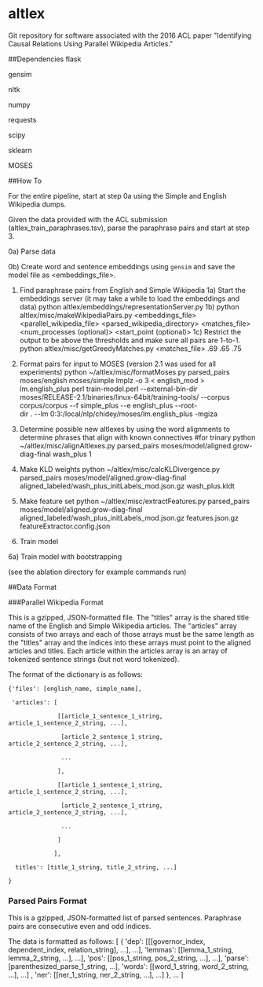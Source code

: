 # altlex

Git repository for software associated with the 2016 ACL paper "Identifying Causal Relations Using Parallel Wikipedia Articles."

##Dependencies
flask

gensim

nltk

numpy

requests

scipy

sklearn

MOSES

##How To

For the entire pipeline, start at step 0a using the Simple and English Wikipedia dumps.

Given the data provided with the ACL submission (altlex_train_paraphrases.tsv), parse the paraphrase pairs and start at step 3.

0a) Parse data 

0b) Create word and sentence embeddings using ```gensim``` and save the model file as <embeddings_file>.

1) Find paraphrase pairs from English and Simple Wikipedia 
  1a) Start the embeddings server (it may take a while to load the embeddings and data)
      python altlex/embeddings/representationServer.py
  1b) 
      python altlex/misc/makeWikipediaPairs.py <embeddings_file> <parallel_wikipedia_file> <parsed_wikipedia_directory> <matches_file> <num_processes (optional)> <start_point (optional)>
  1c) Restrict the output to be above the thresholds and make sure all pairs are 1-to-1.
      python altlex/misc/getGreedyMatches.py <matches_file> .69 .65 .75 

2) Format pairs for input to MOSES (version 2.1 was used for all experiments)
python ~/altlex/misc/formatMoses.py parsed_pairs moses/english moses/simple
lmplz -o 3 < english_mod > lm.english_plus
perl train-model.perl --external-bin-dir moses/RELEASE-2.1/binaries/linux-64bit/training-tools/ --corpus corpus/corpus --f simple_plus --e english_plus --root-\
dir . --lm 0:3:/local/nlp/chidey/moses/lm.english_plus -mgiza

3) Determine possible new altlexes by using the word alignments to determine phrases that align with known connectives
#for trinary
python ~/altlex/misc/alignAltlexes.py parsed_pairs moses/model/aligned.grow-diag-final wash_plus 1

4) Make KLD weights
python ~/altlex/misc/calcKLDivergence.py parsed_pairs moses/model/aligned.grow-diag-final aligned_labeled/wash_plus_initLabels_mod.json.gz wash_plus.kldt

5) Make feature set
python ~/altlex/misc/extractFeatures.py parsed_pairs moses/model/aligned.grow-diag-final aligned_labeled/wash_plus_initLabels_mod.json.gz features.json.gz featureExtractor.config.json

6) Train model

6a) Train model with bootstrapping

(see the ablation directory for example commands run)

##Data Format

###Parallel Wikipedia Format

This is a gzipped, JSON-formatted file.  The "titles" array is the shared title name of the English and Simple Wikipedia articles.  The "articles" array consists of two arrays and each of those arrays must be the same length as the "titles" array and the indices into these arrays must point to the aligned articles and titles.  Each article within the articles array is an array of tokenized sentence strings (but not word tokenized).

The format of the dictionary is as follows:
```
{'files': [english_name, simple_name],

 'articles': [
 
              [[article_1_sentence_1_string, article_1_sentence_2_string, ...],
              
               [article_2_sentence_1_string, article_2_sentence_2_string, ...],
               
               ...
               
              ],
              
              [[article_1_sentence_1_string, article_1_sentence_2_string, ...],
              
               [article_2_sentence_1_string, article_2_sentence_2_string, ...],
               
               ...
               
              ]
              
             ],
  
  titles': [title_1_string, title_2_string, ...]

}
```

### Parsed Pairs Format

This is a gzipped, JSON-formatted list of parsed sentences.  Paraphrase pairs are consecutive even and odd indices.

The data is formatted as follows:
[
  {
   'dep': [[[governor_index, dependent_index, relation_string], ...], ...], 
   'lemmas': [[lemma_1_string, lemma_2_string, ...], ...],
   'pos': [[pos_1_string, pos_2_string, ...], ...],
   'parse': [parenthesized_parse_1_string, ...], 
   'words': [[word_1_string, word_2_string, ...], ...] , 
   'ner': [[ner_1_string, ner_2_string, ...], ...]
  },
  ...
]

